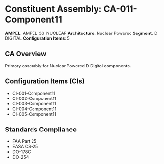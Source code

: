 # Constituent Assembly: CA-011-Component11

**AMPEL**: AMPEL-36-NUCLEAR
**Architecture**: Nuclear Powered
**Segment**: D-DIGITAL
**Configuration Items**: 5

## CA Overview
Primary assembly for Nuclear Powered D Digital components.

## Configuration Items (CIs)
- CI-001-Component11
- CI-002-Component11
- CI-003-Component11
- CI-004-Component11
- CI-005-Component11

## Standards Compliance
- FAA Part 25
- EASA CS-25
- DO-178C
- DO-254
